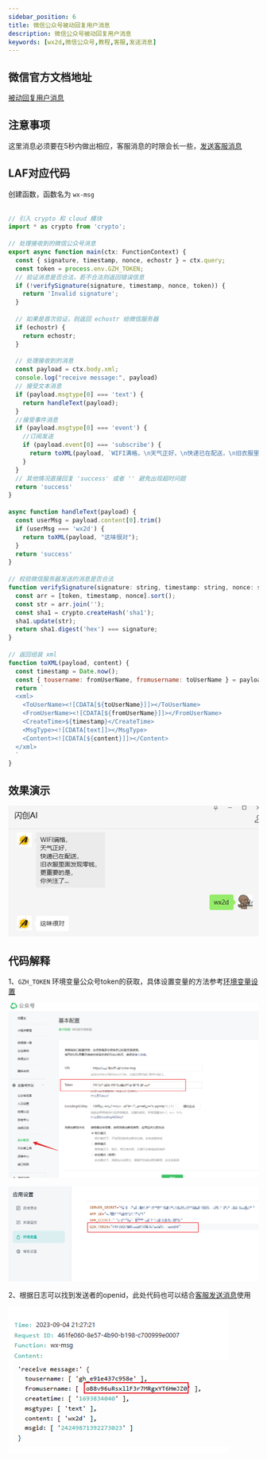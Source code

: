 ```yaml
---
sidebar_position: 6
title: 微信公众号被动回复用户消息
description: 微信公众号被动回复用户消息
keywords: [wx2d,微信公众号,教程,客服,发送消息]
---
```


## 微信官方文档地址

[被动回复用户消息](https://developers.weixin.qq.com/doc/offiaccount/Message_Management/Passive_user_reply_message.html)


## 注意事项

这里消息必须要在5秒内做出相应，客服消息的时限会长一些，[发送客服消息](/docs/wechat-offical-accounts/send-custom-msg)

## LAF对应代码

创建函数，函数名为 `wx-msg`

```js

// 引入 crypto 和 cloud 模块
import * as crypto from 'crypto';

// 处理接收到的微信公众号消息
export async function main(ctx: FunctionContext) {
  const { signature, timestamp, nonce, echostr } = ctx.query;
  const token = process.env.GZH_TOKEN;
  // 验证消息是否合法，若不合法则返回错误信息
  if (!verifySignature(signature, timestamp, nonce, token)) {
    return 'Invalid signature';
  }

  // 如果是首次验证，则返回 echostr 给微信服务器
  if (echostr) {
    return echostr;
  }

  // 处理接收到的消息
  const payload = ctx.body.xml;
  console.log("receive message:", payload)
  // 接受文本消息
  if (payload.msgtype[0] === 'text') {
    return handleText(payload);
  }
  //接受事件消息
  if (payload.msgtype[0] === 'event') {
    //订阅发送
    if (payload.event[0] === 'subscribe') {
      return toXML(payload, `WIFI满格，\n天气正好，\n快递已在配送，\n旧衣服里面发现零钱，\n更重要的是，\n你关注了...`);
    }
  }
  // 其他情况直接回复 'success' 或者 '' 避免出现超时问题
  return 'success'
}

async function handleText(payload) {
  const userMsg = payload.content[0].trim()
  if (userMsg === 'wx2d') {
    return toXML(payload, "这味很对");
  }
  return 'success'
}

// 校验微信服务器发送的消息是否合法
function verifySignature(signature: string, timestamp: string, nonce: string, token: string) {
  const arr = [token, timestamp, nonce].sort();
  const str = arr.join('');
  const sha1 = crypto.createHash('sha1');
  sha1.update(str);
  return sha1.digest('hex') === signature;
}

// 返回组装 xml
function toXML(payload, content) {
  const timestamp = Date.now();
  const { tousername: fromUserName, fromusername: toUserName } = payload;
  return `
  <xml>
    <ToUserName><![CDATA[${toUserName}]]></ToUserName>
    <FromUserName><![CDATA[${fromUserName}]]></FromUserName>
    <CreateTime>${timestamp}</CreateTime>
    <MsgType><![CDATA[text]]></MsgType>
    <Content><![CDATA[${content}]]></Content>
  </xml>
  `
}

```

## 效果演示

![GZH_TOKEN](./img/basic-msg/basic3.png)


## 代码解释

1、`GZH_TOKEN` 环境变量公众号token的获取，具体设置变量的方法参考[环境变量设置](/docs/laf/env-set)

![GZH_TOKEN](./img/basic-msg/basic1.png)

![GZH_TOKEN](./img/basic-msg/basic2.png)

2、根据日志可以找到发送者的openid，此处代码也可以结合[客服发送消息](/docs/wechat-offical-accounts/send-custom-msg)使用

![openid](./img/basic-msg/basic4.png)





